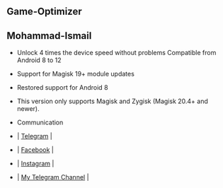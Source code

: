 ## Game-Optimizer

## Mohammad-Ismail

- Unlock 4 times the device speed without problems Compatible from Android 8 to 12

- Support for Magisk 19+ module updates

- Restored support for Android 8

- This version only supports Magisk and Zygisk (Magisk 20.4+ and newer).



- Communication 

- | [Telegram](https://t.me/MN312001) |
- | [Facebook](https://www.facebook.com/M.N.312001) |
- | [Instagram](https://www.instagram.com/mn312001) |
- | [My Telegram Channel](https://t.me/ROOT_MN312001) |
